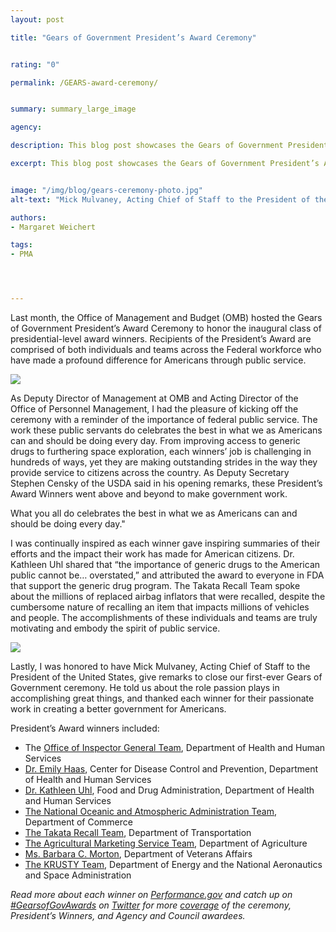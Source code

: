 ```yaml
---
layout: post

title: "Gears of Government President’s Award Ceremony"


rating: "0"

permalink: /GEARS-award-ceremony/


summary: summary_large_image

agency:

description: This blog post showcases the Gears of Government President’s Award Ceremony, held on May 22, 2019.

excerpt: This blog post showcases the Gears of Government President’s Award Ceremony, held on May 22, 2019.


image: "/img/blog/gears-ceremony-photo.jpg"
alt-text: "Mick Mulvaney, Acting Chief of Staff to the President of the United States, thanks winners for their passionate work."

authors:
- Margaret Weichert

tags:
- PMA




---
```

Last month, the Office of Management and Budget (OMB) hosted the Gears of Government President’s Award Ceremony to honor the inaugural class of presidential-level award winners. Recipients of the President’s Award are comprised of both individuals and teams across the Federal workforce who have made a profound difference for Americans through public service.

<a href="{{ site.baseurl }}/img/blog/gear-ceremony-photo-3"><img src="{{ site.baseurl }}/img/blog/gear-ceremony-photo-3.jpg"></a>

As Deputy Director of Management at OMB and Acting Director of the Office of Personnel Management, I had the pleasure of kicking off the ceremony with a reminder of the  importance of federal public service. The work these public servants do celebrates the best in what we as Americans can and should be doing every day. From improving access to generic drugs to furthering space exploration, each winners’ job is challenging in hundreds of ways, yet they are making outstanding strides in the way they provide service to citizens across the country.  As Deputy Secretary Stephen Censky of the USDA said in his opening remarks, these President’s Award Winners went above and beyond to make government work.

<div class="testimonial-blockquote">
<p> What you all do celebrates the best in what we as Americans can and should be doing every day." </p>
</div>  

I was continually inspired as each winner gave inspiring summaries of their efforts and the impact their work has made for American citizens. Dr. Kathleen Uhl shared that “the importance of generic drugs to the American public cannot be… overstated,” and attributed the award to everyone in FDA that support the generic drug program. The Takata Recall Team spoke about the millions of replaced airbag inflators that were recalled, despite the cumbersome nature of recalling an item that impacts millions of vehicles and people. The accomplishments of these individuals and teams are truly motivating and embody the spirit of public service.

<a href="{{ site.baseurl }}/img/blog/gears-ceremony-presentation-photo.jpg"><img src="{{ site.baseurl }}/img/blog/gears-ceremony-presentation-photo.jpg"></a>

Lastly, I was honored to have Mick Mulvaney, Acting Chief of Staff to the President of the United States, give remarks to close our first-ever Gears of Government ceremony. He told us about the role passion plays in accomplishing great things, and thanked each winner for their passionate work in creating a better government for Americans.  

President’s Award winners included:
- The [Office of Inspector General Team](https://www.performance.gov/gearawards/hhs-OIG), Department of Health and Human Services
- [Dr. Emily Haas](https://www.performance.gov/gearawards/emily-haas/), Center for Disease Control and Prevention, Department of Health and Human Services
- [Dr. Kathleen Uhl](https://www.performance.gov/gearawards/kathleen-uhl), Food and Drug Administration, Department of Health and Human Services
- [The National Oceanic and Atmospheric Administration Team](https://www.performance.gov/gearawards/kathleen-uhl/), Department of Commerce
- [The Takata Recall Team](https://www.performance.gov/gearawards/takata-recall-team/), Department of Transportation
- [The Agricultural Marketing Service Team](https://www.performance.gov/gearawards/usda-team/), Department of Agriculture
- [Ms. Barbara C. Morton](https://www.performance.gov/gearawards/barbara-morton/), Department of Veterans Affairs
- [The KRUSTY Team](https://www.performance.gov/gearawards/KRUSTY-Team/), Department of Energy and the National Aeronautics and Space Administration

*Read more about each winner on [Performance.gov](https://www.performance.gov/gearawards/winners/) and catch up on [#GearsofGovAwards](https://twitter.com/search?q=%23GearsofGovAwards&src=typd) on [Twitter](https://twitter.com/PerformanceGov) for more [coverage](https://wakelet.com/wake/3134d552-dddc-4b44-bc33-355fbdc6e694) of the ceremony, President’s Winners, and Agency and Council awardees.*

